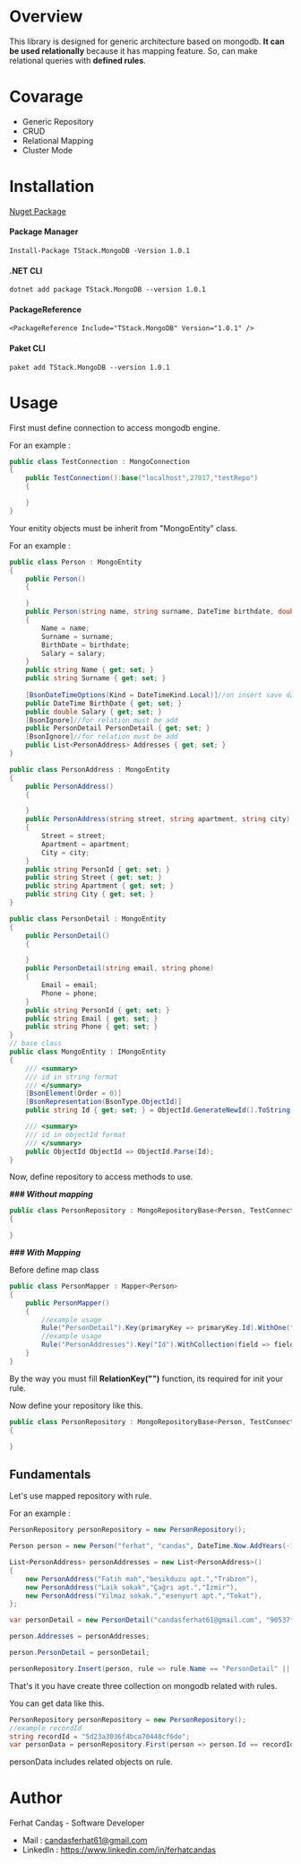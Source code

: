 # Overview
This library is designed for generic architecture based on mongodb. **It can be used relationally** because it has mapping feature. So, can make  relational queries with **defined rules**.

# Covarage
 - Generic Repository
 - CRUD
 - Relational Mapping
 - Cluster Mode 

# Installation

[Nuget Package](https://www.nuget.org/packages/TStack.MongoDB/)
#### Package Manager
```PM
Install-Package TStack.MongoDB -Version 1.0.1
```
#### .NET CLI
```PM
dotnet add package TStack.MongoDB --version 1.0.1
```
#### PackageReference
```PM
<PackageReference Include="TStack.MongoDB" Version="1.0.1" />
```
#### Paket CLI
```PM
paket add TStack.MongoDB --version 1.0.1
```
# Usage

First must define connection to access mongodb engine.

For an example :

```csharp
public class TestConnection : MongoConnection
{
    public TestConnection():base("localhost",27017,"testRepo")
    {

    }
}
```

Your enitity objects must be inherit from "MongoEntity" class.

For an example :

```csharp
public class Person : MongoEntity
{
    public Person()
    {

    }
    public Person(string name, string surname, DateTime birthdate, double salary)
    {
        Name = name;
        Surname = surname;
        BirthDate = birthdate;
        Salary = salary;
    }
    public string Name { get; set; }
    public string Surname { get; set; }
  
    [BsonDateTimeOptions(Kind = DateTimeKind.Local)]//on insert save datetime on your local datetime otherwise universal
    public DateTime BirthDate { get; set; }
    public double Salary { get; set; }
    [BsonIgnore]//for relation must be add
    public PersonDetail PersonDetail { get; set; }
    [BsonIgnore]//for relation must be add
    public List<PersonAddress> Addresses { get; set; }
}

public class PersonAddress : MongoEntity
{
    public PersonAddress()
    {

    }
    public PersonAddress(string street, string apartment, string city)
    {
        Street = street;
        Apartment = apartment;
        City = city;
    }
    public string PersonId { get; set; }
    public string Street { get; set; }
    public string Apartment { get; set; }
    public string City { get; set; }
}

public class PersonDetail : MongoEntity
{
    public PersonDetail()
    {

    }
    public PersonDetail(string email, string phone)
    {
        Email = email;
        Phone = phone;
    }
    public string PersonId { get; set; }
    public string Email { get; set; }
    public string Phone { get; set; }
}
// base class
public class MongoEntity : IMongoEntity
{
    /// <summary>
    /// id in string format
    /// </summary>
    [BsonElement(Order = 0)]
    [BsonRepresentation(BsonType.ObjectId)]
    public string Id { get; set; } = ObjectId.GenerateNewId().ToString();

    /// <summary>
    /// id in objectId format
    /// </summary>
    public ObjectId ObjectId => ObjectId.Parse(Id);
}
```

Now, define repository to access methods to use.

***### Without mapping***
```csharp
public class PersonRepository : MongoRepositoryBase<Person, TestConnection>
{

}
```

***### With Mapping***

Before define map class
```csharp
public class PersonMapper : Mapper<Person>
{
    public PersonMapper() 
    {
        //example usage
        Rule("PersonDetail").Key(primaryKey => primaryKey.Id).WithOne(field => field.PersonDetail, relationKey => relationKey.PersonId);
        //example usage
        Rule("PersonAddresses").Key("Id").WithCollection(field => field.Addresses).RelationKey("PersonId");
    }
}

```
By the way you must fill **RelationKey("")** function, its required for init your rule.

Now define your repository like this.
```csharp
public class PersonRepository : MongoRepositoryBase<Person, TestConnection, PersonMapper>
{

}
```
## Fundamentals
Let's use mapped repository with rule.

For an example :
```csharp
PersonRepository personRepository = new PersonRepository();

Person person = new Person("ferhat", "candas", DateTime.Now.AddYears(-15), 2000.52);

List<PersonAddress> personAddresses = new List<PersonAddress>()
{
    new PersonAddress("Fatih mah","besikduzu apt.","Trabzon"),
    new PersonAddress("Laik sokak","Çağrı apt.","Izmir"),
    new PersonAddress("Yilmaz sokak.","esenyurt apt.","Tokat"),
};

var personDetail = new PersonDetail("candasferhat61@gmail.com", "90537*******");

person.Addresses = personAddresses;

person.PersonDetail = personDetail;

personRepository.Insert(person, rule => rule.Name == "PersonDetail" || rule.Name == "PersonAddresses");
```
That's it you have create three collection on mongodb related with rules.

You can get data like this.

```csharp
PersonRepository personRepository = new PersonRepository();
//example recordId
string recordId = "5d23a3036f4bca70448cf6de";
var personData = personRepository.First(person => person.Id == recordId, rule => rule.Name == "PersonDetail" || rule.Name == "PersonAddresses");
```
personData includes related objects on rule.

# Author

Ferhat Candaş - Software Developer
 - Mail : candasferhat61@gmail.com
 - LinkedIn : https://www.linkedin.com/in/ferhatcandas


 